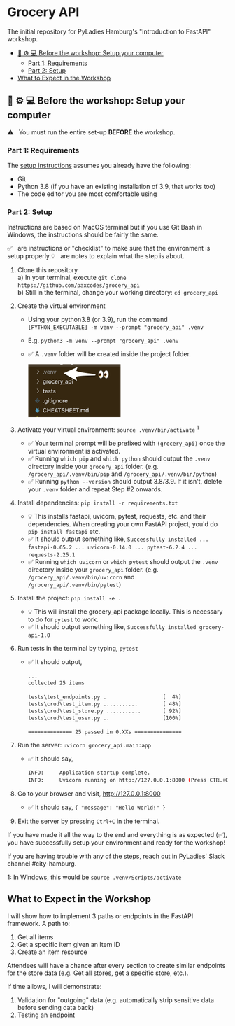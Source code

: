 # Grocery API

The initial repository for PyLadies Hamburg's "Introduction to FastAPI" workshop.

- [🔧 ⚙️ 💻 Before the workshop: Setup your computer](#-️--before-the-workshop-setup-your-computer)
  - [Part 1: Requirements](#part-1-requirements)
  - [Part 2: Setup](#part-2-setup)
- [What to Expect in the Workshop](#what-to-expect-in-the-workshop)

## 🔧 ⚙️ 💻 Before the workshop: Setup your computer
⚠️ &nbsp; You must run the entire set-up **BEFORE** the workshop. 

### Part 1: Requirements

The [setup instructions](#part-2-setup) assumes you already have the following:

- Git
- Python 3.8 (if you have an existing installation of 3.9, that works too)
- The code editor you are most comfortable using

### Part 2: Setup

Instructions are based on MacOS terminal but if you use Git Bash in Windows, the instructions should be fairly the same.  

✅ &nbsp; are instructions or "checklist" to make sure that the environment is setup properly.💡 &nbsp; are notes to explain what the step is about.

1) Clone this repository  
   a) In your terminal, execute `git clone https://github.com/paxcodes/grocery_api`  
   b) Still in the terminal, change your working directory: `cd grocery_api`

2) Create the virtual environment
   * Using your python3.8 (or 3.9), run the command `[PYTHON_EXECUTABLE] -m venv --prompt "grocery_api" .venv`
   * E.g. `python3 -m venv --prompt "grocery_api" .venv`
   * ✅ A `.venv` folder will be created inside the project folder.

      ![.venv folder should be present](readme_assets/checklist_venv_folder.png)

3) Activate your virtual environment: `source .venv/bin/activate` <sup>[1](#myfootnote1)</sup>
   * ✅ Your terminal prompt will be prefixed with `(grocery_api)` once the virtual environment is activated.
   * ✅ Running `which pip` and `which python` should output the `.venv` directory inside your `grocery_api` folder. (e.g. `/grocery_api/.venv/bin/pip` and `/grocery_api/.venv/bin/python`)
   * ✅ Running `python --version` should output 3.8/3.9. If it isn't, delete your `.venv` folder and repeat Step #2 onwards.

4) Install dependencies: `pip install -r requirements.txt`
   * 💡 This installs fastapi, uvicorn, pytest, requests, etc. and their dependencies. When creating your own FastAPI project, you'd do `pip install fastapi` etc.
   * ✅ It should output something like, `Successfully installed ... fastapi-0.65.2 ... uvicorn-0.14.0 ... pytest-6.2.4 ... requests-2.25.1`
   * ✅ Running `which uvicorn` or `which pytest` should output the `.venv` directory inside your `grocery_api` folder. (e.g. `/grocery_api/.venv/bin/uvicorn` and `/grocery_api/.venv/bin/pytest`)
   

5) Install the project: `pip install -e .`
   * 💡 This will install the grocery_api package locally. This is necessary to do for `pytest` to work.
   * ✅ It should output something like, `Successfully installed grocery-api-1.0`

6) Run tests in the terminal by typing, `pytest` 
   * ✅ It should output,
      ```
      ...
      collected 25 items

      tests\test_endpoints.py .                  [  4%]
      tests\crud\test_item.py ...........        [ 48%]
      tests\crud\test_store.py ...........       [ 92%]
      tests\crud\test_user.py ..                 [100%]

      ============== 25 passed in 0.XXs ===============
      ```

7) Run the server: `uvicorn grocery_api.main:app`
   * ✅ It should say,
      ```sh
      INFO:     Application startup complete.
      INFO:     Uvicorn running on http://127.0.0.1:8000 (Press CTRL+C to quit)
      ```

8) Go to your browser and visit, http://127.0.0.1:8000
   * ✅ It should say, `{ "message": "Hello World!" }`

9) Exit the server by pressing `Ctrl+C` in the terminal.

If you have made it all the way to the end and everything is as expected (✅), you have successfully setup your environment and ready for the workshop!

If you are having trouble with any of the steps, reach out in PyLadies' Slack channel #city-hamburg.

<a name="myfootnote1">1</a>: In Windows, this would be `source .venv/Scripts/activate`

## What to Expect in the Workshop

I will show how to implement 3 paths or endpoints in the FastAPI framework. A path to:

1) Get all items
2) Get a specific item given an Item ID
3) Create an item resource

Attendees will have a chance after every section to create similar endpoints for the store data (e.g. Get all stores, get a specific store, etc.).

If time allows, I will demonstrate:

1) Validation for "outgoing" data (e.g. automatically strip sensitive data before sending data back)
2) Testing an endpoint
